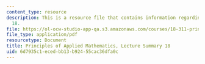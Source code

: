 ```yaml
---
content_type: resource
description: This is a resource file that contains information regarding lecture summary
  18.
file: https://ol-ocw-studio-app-qa.s3.amazonaws.com/courses/18-311-principles-of-applied-mathematics-spring-2014/6d7935c1ecedbb13b92455cac36dfa0c_MIT18_311S14_Lecture18.pdf
file_type: application/pdf
resourcetype: Document
title: Principles of Applied Mathematics, Lecture Summary 18
uid: 6d7935c1-eced-bb13-b924-55cac36dfa0c
---
```


